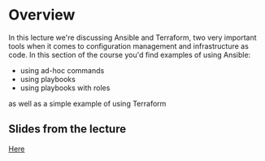 # Overview
In this lecture we're discussing Ansible and Terraform, two very important tools when it comes to configuration management and infrastructure as code.
In this section of the course you'd find examples of using Ansible:
- using ad-hoc commands
- using playbooks 
- using playbooks with roles

as well as a simple example of using Terraform
## Slides from the lecture
[Here](http://tiny.cc/dyv6jz)